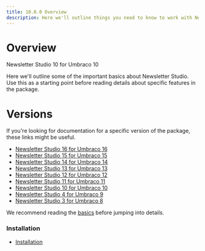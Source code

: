 ```yaml
---
title: 10.0.0 Overview
description: Here we'll outline things you need to know to work with Newsletter Studio
---
```



# Overview

Newsletter Studio 10 for Umbraco 10

Here we'll outline some of the important basics about Newsletter Studio. Use this as a starting point before reading details about specific features in the package.

# Versions
If you're looking for documentation for a specific version of the package, these links might be useful.

* [Newsletter Studio 16 for Umbraco 16](../package/16.0.0/)
* [Newsletter Studio 15 for Umbraco 15](../package/15.0.0/)
* [Newsletter Studio 14 for Umbraco 14](../package/14.0.0/)
* [Newsletter Studio 13 for Umbraco 13](../package/13.0.0/)
* [Newsletter Studio 12 for Umbraco 12](../package/12.1.0/)
* [Newsletter Studio 11 for Umbraco 11](../package/11.0.0/)
* [Newsletter Studio 10 for Umbraco 10](../package/10.0.0/)
* [Newsletter Studio 4 for Umbraco 9](../package/4.0.0/)
* [Newsletter Studio 3 for Umbraco 8](../package/3.0.0/)

We recommend reading the [basics](getting-started/basics.md) before jumping into details.

### Installation
* [Installation](getting-started/installation.md)

